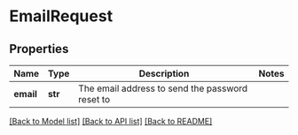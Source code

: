 # EmailRequest

## Properties
Name | Type | Description | Notes
------------ | ------------- | ------------- | -------------
**email** | **str** | The email address to send the password reset to | 

[[Back to Model list]](../README.md#documentation-for-models) [[Back to API list]](../README.md#documentation-for-api-endpoints) [[Back to README]](../README.md)


